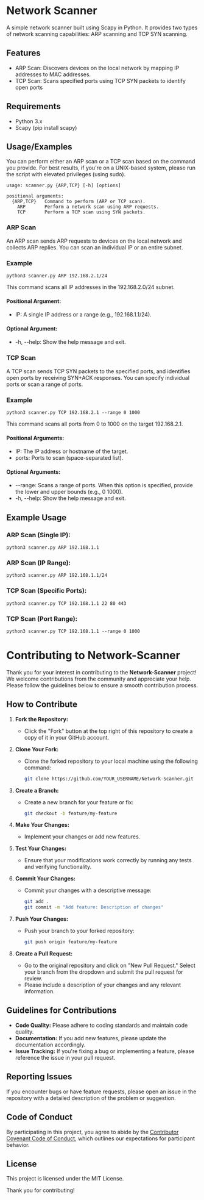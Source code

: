 # Network Scanner

A simple network scanner built using Scapy in Python. It provides two types of network scanning capabilities: ARP scanning and TCP SYN scanning.


## Features

- ARP Scan: Discovers devices on the local network by mapping IP addresses to MAC addresses.
- TCP Scan: Scans specified ports using TCP SYN packets to identify open ports

## Requirements
- Python 3.x
- Scapy (pip install scapy)

  
## Usage/Examples

You can perform either an ARP scan or a TCP scan based on the command you provide. For best results, if you're on a UNIX-based system, please run the script with elevated privileges (using sudo).

``` 
usage: scanner.py {ARP,TCP} [-h] [options]

positional arguments:
  {ARP,TCP}   Command to perform (ARP or TCP scan).
    ARP       Perform a network scan using ARP requests.
    TCP       Perform a TCP scan using SYN packets.
```

### ARP Scan
An ARP scan sends ARP requests to devices on the local network and collects ARP replies. You can scan an individual IP or an entire subnet.

### Example

```
python3 scanner.py ARP 192.168.2.1/24

````

This command scans all IP addresses in the 192.168.2.0/24 subnet.

#### Positional Argument:

- IP: A single IP address or a range (e.g., 192.168.1.1/24).

#### Optional Argument:

- -h, --help: Show the help message and exit.

### TCP Scan
A TCP scan sends TCP SYN packets to the specified ports, and identifies open ports by receiving SYN+ACK responses. You can specify individual ports or scan a range of ports.

### Example

```
python3 scanner.py TCP 192.168.2.1 --range 0 1000

````

This command scans all ports from 0 to 1000 on the target 192.168.2.1.

#### Positional Arguments:

- IP: The IP address or hostname of the target.
- ports: Ports to scan (space-separated list).
 
#### Optional Arguments:

- --range: Scans a range of ports. When this option is specified, provide the lower and upper bounds (e.g., 0 1000).
- -h, --help: Show the help message and exit.

## Example Usage

### ARP Scan (Single IP):
```
python3 scanner.py ARP 192.168.1.1
```

### ARP Scan (IP Range):
```
python3 scanner.py ARP 192.168.1.1/24
```

### TCP Scan (Specific Ports):
```
python3 scanner.py TCP 192.168.1.1 22 80 443
```

### TCP Scan (Port Range):

```
python3 scanner.py TCP 192.168.1.1 --range 0 1000
```


# Contributing to Network-Scanner

Thank you for your interest in contributing to the **Network-Scanner** project! We welcome contributions from the community and appreciate your help. Please follow the guidelines below to ensure a smooth contribution process.

## How to Contribute

1. **Fork the Repository:**
   - Click the "Fork" button at the top right of this repository to create a copy of it in your GitHub account.

2. **Clone Your Fork:**
   - Clone the forked repository to your local machine using the following command:
     ```bash
     git clone https://github.com/YOUR_USERNAME/Network-Scanner.git
     ```

3. **Create a Branch:**
   - Create a new branch for your feature or fix:
     ```bash
     git checkout -b feature/my-feature
     ```

4. **Make Your Changes:**
   - Implement your changes or add new features.

5. **Test Your Changes:**
   - Ensure that your modifications work correctly by running any tests and verifying functionality.

6. **Commit Your Changes:**
   - Commit your changes with a descriptive message:
     ```bash
     git add .
     git commit -m "Add feature: Description of changes"
     ```

7. **Push Your Changes:**
   - Push your branch to your forked repository:
     ```bash
     git push origin feature/my-feature
     ```

8. **Create a Pull Request:**
   - Go to the original repository and click on "New Pull Request." Select your branch from the dropdown and submit the pull request for review.
   - Please include a description of your changes and any relevant information.

## Guidelines for Contributions

- **Code Quality:** Please adhere to coding standards and maintain code quality.
- **Documentation:** If you add new features, please update the documentation accordingly.
- **Issue Tracking:** If you're fixing a bug or implementing a feature, please reference the issue in your pull request.

## Reporting Issues

If you encounter bugs or have feature requests, please open an issue in the repository with a detailed description of the problem or suggestion.

## Code of Conduct

By participating in this project, you agree to abide by the [Contributor Covenant Code of Conduct](https://www.contributor-covenant.org/version/2/0/code_of_conduct/), which outlines our expectations for participant behavior.

## License

This project is licensed under the MIT License.

Thank you for contributing!
